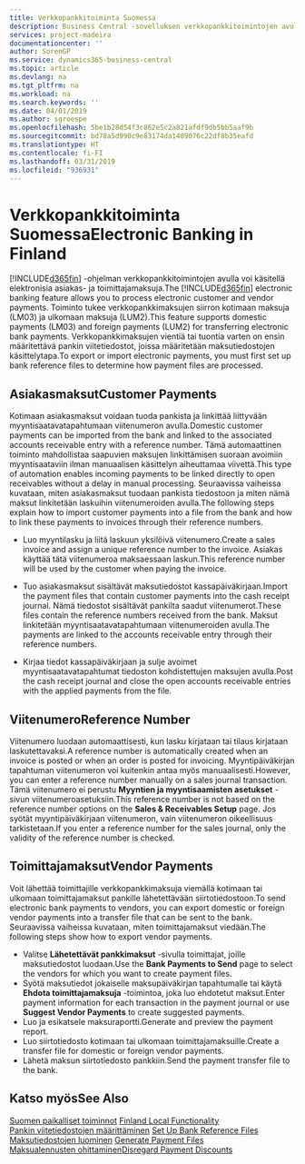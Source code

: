 ```yaml
---
title: Verkkopankkitoiminta Suomessa
description: Business Central -sovelluksen verkkopankkitoimintojen avulla voi käsitellä elektronisia asiakas- ja toimittajamaksuja. Toiminto tukee verkkopankkimaksujen siirron kotimaan maksuja (LM03) ja ulkomaan maksuja (LUM2). Verkkopankkimaksujen vientiä tai tuontia varten on ensin määritettävä pankin viitetiedostot, joissa määritetään maksutiedostojen käsittelytapa.
services: project-madeira
documentationcenter: ''
author: SorenGP
ms.service: dynamics365-business-central
ms.topic: article
ms.devlang: na
ms.tgt_pltfrm: na
ms.workload: na
ms.search.keywords: ''
ms.date: 04/01/2019
ms.author: sgroespe
ms.openlocfilehash: 5be1b28d54f3c862e5c2a821afdf9db5bb5aaf9b
ms.sourcegitcommit: bd78a5d990c9e83174da1409076c22df8b35eafd
ms.translationtype: HT
ms.contentlocale: fi-FI
ms.lasthandoff: 03/31/2019
ms.locfileid: "936931"
---
```

# <a name="electronic-banking-in-finland"></a><span data-ttu-id="3196e-105">Verkkopankkitoiminta Suomessa</span><span class="sxs-lookup"><span data-stu-id="3196e-105">Electronic Banking in Finland</span></span>
<span data-ttu-id="3196e-106">[!INCLUDE[d365fin](../../includes/d365fin_md.md)] -ohjelman verkkopankkitoimintojen avulla voi käsitellä elektronisia asiakas- ja toimittajamaksuja.</span><span class="sxs-lookup"><span data-stu-id="3196e-106">The [!INCLUDE[d365fin](../../includes/d365fin_md.md)] electronic banking feature allows you to process electronic customer and vendor payments.</span></span> <span data-ttu-id="3196e-107">Toiminto tukee verkkopankkimaksujen siirron kotimaan maksuja (LM03) ja ulkomaan maksuja (LUM2).</span><span class="sxs-lookup"><span data-stu-id="3196e-107">This feature supports domestic payments (LM03) and foreign payments (LUM2) for transferring electronic bank payments.</span></span> <span data-ttu-id="3196e-108">Verkkopankkimaksujen vientiä tai tuontia varten on ensin määritettävä pankin viitetiedostot, joissa määritetään maksutiedostojen käsittelytapa.</span><span class="sxs-lookup"><span data-stu-id="3196e-108">To export or import electronic payments, you must first set up bank reference files to determine how payment files are processed.</span></span>  

## <a name="customer-payments"></a><span data-ttu-id="3196e-109">Asiakasmaksut</span><span class="sxs-lookup"><span data-stu-id="3196e-109">Customer Payments</span></span>  
<span data-ttu-id="3196e-110">Kotimaan asiakasmaksut voidaan tuoda pankista ja linkittää liittyvään myyntisaatavatapahtumaan viitenumeron avulla.</span><span class="sxs-lookup"><span data-stu-id="3196e-110">Domestic customer payments can be imported from the bank and linked to the associated accounts receivable entry with a reference number.</span></span> <span data-ttu-id="3196e-111">Tämä automaattinen toiminto mahdollistaa saapuvien maksujen linkittämisen suoraan avoimiin myyntisaataviin ilman manuaalisen käsittelyn aiheuttamaa viivettä.</span><span class="sxs-lookup"><span data-stu-id="3196e-111">This type of automation enables incoming payments to be linked directly to open receivables without a delay in manual processing.</span></span> <span data-ttu-id="3196e-112">Seuraavissa vaiheissa kuvataan, miten asiakasmaksut tuodaan pankista tiedostoon ja miten nämä maksut linkitetään laskuihin viitenumeroiden avulla.</span><span class="sxs-lookup"><span data-stu-id="3196e-112">The following steps explain how to import customer payments into a file from the bank and how to link these payments to invoices through their reference numbers.</span></span>  

- <span data-ttu-id="3196e-113">Luo myyntilasku ja liitä laskuun yksilöivä viitenumero.</span><span class="sxs-lookup"><span data-stu-id="3196e-113">Create a sales invoice and assign a unique reference number to the invoice.</span></span> <span data-ttu-id="3196e-114">Asiakas käyttää tätä viitenumeroa maksaessaan laskun.</span><span class="sxs-lookup"><span data-stu-id="3196e-114">This reference number will be used by the customer when paying the invoice.</span></span>  

- <span data-ttu-id="3196e-115">Tuo asiakasmaksut sisältävät maksutiedostot kassapäiväkirjaan.</span><span class="sxs-lookup"><span data-stu-id="3196e-115">Import the payment files that contain customer payments into the cash receipt journal.</span></span> <span data-ttu-id="3196e-116">Nämä tiedostot sisältävät pankilta saadut viitenumerot.</span><span class="sxs-lookup"><span data-stu-id="3196e-116">These files contain the reference numbers received from the bank.</span></span> <span data-ttu-id="3196e-117">Maksut linkitetään myyntisaatavatapahtumaan viitenumeroiden avulla.</span><span class="sxs-lookup"><span data-stu-id="3196e-117">The payments are linked to the accounts receivable entry through their reference numbers.</span></span>  

- <span data-ttu-id="3196e-118">Kirjaa tiedot kassapäiväkirjaan ja sulje avoimet myyntisaatavatapahtumat tiedoston kohdistettujen maksujen avulla.</span><span class="sxs-lookup"><span data-stu-id="3196e-118">Post the cash receipt journal and close the open accounts receivable entries with the applied payments from the file.</span></span>  

## <a name="reference-number"></a><span data-ttu-id="3196e-119">Viitenumero</span><span class="sxs-lookup"><span data-stu-id="3196e-119">Reference Number</span></span>  
<span data-ttu-id="3196e-120">Viitenumero luodaan automaattisesti, kun lasku kirjataan tai tilaus kirjataan laskutettavaksi.</span><span class="sxs-lookup"><span data-stu-id="3196e-120">A reference number is automatically created when an invoice is posted or when an order is posted for invoicing.</span></span> <span data-ttu-id="3196e-121">Myyntipäiväkirjan tapahtuman viitenumeron voi kuitenkin antaa myös manuaalisesti.</span><span class="sxs-lookup"><span data-stu-id="3196e-121">However, you can enter a reference number manually on a sales journal transaction.</span></span> <span data-ttu-id="3196e-122">Tämä viitenumero ei perustu **Myyntien ja myyntisaamisten asetukset** -sivun viitenumeroasetuksiin.</span><span class="sxs-lookup"><span data-stu-id="3196e-122">This reference number is not based on the reference number options on the **Sales & Receivables Setup** page.</span></span> <span data-ttu-id="3196e-123">Jos syötät myyntipäiväkirjaan viitenumeron, vain viitenumeron oikeellisuus tarkistetaan.</span><span class="sxs-lookup"><span data-stu-id="3196e-123">If you enter a reference number for the sales journal, only the validity of the reference number is checked.</span></span>  

## <a name="vendor-payments"></a><span data-ttu-id="3196e-124">Toimittajamaksut</span><span class="sxs-lookup"><span data-stu-id="3196e-124">Vendor Payments</span></span>  
<span data-ttu-id="3196e-125">Voit lähettää toimittajille verkkopankkimaksuja viemällä kotimaan tai ulkomaan toimittajamaksut pankille lähetettävään siirtotiedostoon.</span><span class="sxs-lookup"><span data-stu-id="3196e-125">To send electronic bank payments to vendors, you can export domestic or foreign vendor payments into a transfer file that can be sent to the bank.</span></span> <span data-ttu-id="3196e-126">Seuraavissa vaiheissa kuvataan, miten toimittajamaksut viedään.</span><span class="sxs-lookup"><span data-stu-id="3196e-126">The following steps show how to export vendor payments.</span></span>  

- <span data-ttu-id="3196e-127">Valitse **Lähetettävät pankkimaksut** -sivulla toimittajat, joille maksutiedostot luodaan.</span><span class="sxs-lookup"><span data-stu-id="3196e-127">Use the **Bank Payments to Send** page to select the vendors for which you want to create payment files.</span></span>  
- <span data-ttu-id="3196e-128">Syötä maksutiedot jokaiselle maksupäiväkirjan tapahtumalle tai käytä **Ehdota toimittajamaksuja** -toimintoa, joka luo ehdotetut maksut.</span><span class="sxs-lookup"><span data-stu-id="3196e-128">Enter payment information for each transaction in the payment journal or use **Suggest Vendor Payments** to create suggested payments.</span></span>  
- <span data-ttu-id="3196e-129">Luo ja esikatsele maksuraportti.</span><span class="sxs-lookup"><span data-stu-id="3196e-129">Generate and preview the payment report.</span></span>  
- <span data-ttu-id="3196e-130">Luo siirtotiedosto kotimaan tai ulkomaan toimittajamaksuille.</span><span class="sxs-lookup"><span data-stu-id="3196e-130">Create a transfer file for domestic or foreign vendor payments.</span></span>  
- <span data-ttu-id="3196e-131">Lähetä maksun siirtotiedosto pankkiin.</span><span class="sxs-lookup"><span data-stu-id="3196e-131">Send the payment transfer file to the bank.</span></span>  

## <a name="see-also"></a><span data-ttu-id="3196e-132">Katso myös</span><span class="sxs-lookup"><span data-stu-id="3196e-132">See Also</span></span>  
 <span data-ttu-id="3196e-133">[Suomen paikalliset toiminnot](finland-local-functionality.md) </span><span class="sxs-lookup"><span data-stu-id="3196e-133">[Finland Local Functionality](finland-local-functionality.md) </span></span>  
 <span data-ttu-id="3196e-134">[Pankin viitetiedostojen määrittäminen](how-to-set-up-bank-reference-files.md) </span><span class="sxs-lookup"><span data-stu-id="3196e-134">[Set Up Bank Reference Files](how-to-set-up-bank-reference-files.md) </span></span>  
 <span data-ttu-id="3196e-135">[Maksutiedostojen luominen](how-to-generate-payment-files.md) </span><span class="sxs-lookup"><span data-stu-id="3196e-135">[Generate Payment Files](how-to-generate-payment-files.md) </span></span>  
 [<span data-ttu-id="3196e-136">Maksualennusten ohittaminen</span><span class="sxs-lookup"><span data-stu-id="3196e-136">Disregard Payment Discounts</span></span>](how-to-disregard-payment-discounts.md)   
